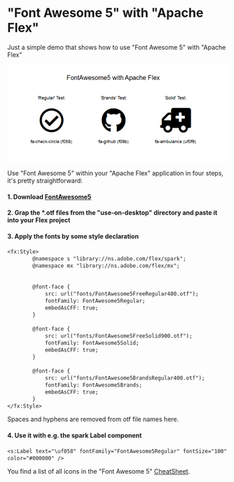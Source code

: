 # "Font Awesome 5" with "Apache Flex"
Just a simple demo that shows how to use "Font Awesome 5" with "Apache Flex"

![alt text](https://github.com/olafkrueger/FontAwesome5WithApacheFlex/blob/master/OutputDemoApplication.PNG "Demo")



Use "Font Awesome 5" within your "Apache Flex" application in four steps, it's pretty straightforward:

#### 1. Download [FontAwesome5](https://use.fontawesome.com/releases/v5.0.6/fontawesome-free-5.0.6.zip)

#### 2. Grap the *.otf files from the "use-on-desktop" directory and paste it into your Flex project

#### 3. Apply the fonts by some style declaration

```
<fx:Style>
		@namespace s "library://ns.adobe.com/flex/spark";
		@namespace mx "library://ns.adobe.com/flex/mx";
		
		
		@font-face { 
			src: url("fonts/FontAwesome5FreeRegular400.otf"); 
			fontFamily: FontAwesome5Regular;
			embedAsCFF: true;
		}
		
		@font-face { 
			src: url("fonts/FontAwesome5FreeSolid900.otf"); 
			fontFamily: FontAwesome5Solid;
			embedAsCFF: true;
		}
		
		@font-face { 
			src: url("fonts/FontAwesome5BrandsRegular400.otf"); 
			fontFamily: FontAwesome5Brands;
			embedAsCFF: true;
		}	
</fx:Style>
```
Spaces and hyphens are removed from otf file names here.


#### 4. Use it with e.g. the spark Label component
```
<s:Label text="\uf058" fontFamily="FontAwesome5Regular" fontSize="100" color="#000000" />
```
You find a list of all icons in the "Font Awesome 5" [CheatSheet](https://fontawesome.com/cheatsheet).
